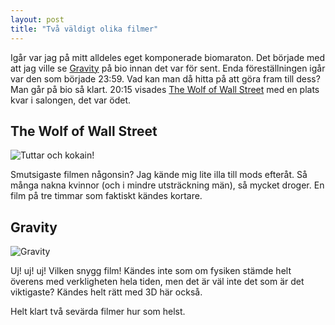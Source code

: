 ```yaml
---
layout: post
title: "Två väldigt olika filmer"
---
```


Igår var jag på mitt alldeles eget komponerade biomaraton. Det började med att jag ville se [Gravity][1] på bio innan det var för sent. Enda föreställningen igår var den som började 23:59. Vad kan man då hitta på att göra fram till dess? Man går på bio så klart. 20:15 visades [The Wolf of Wall Street][2] med en plats kvar i salongen, det var ödet.

## The Wolf of Wall Street

![](http://img.deadbeefcafe.se/i/52d28ce83249f.jpg "Tuttar och kokain!")

Smutsigaste filmen någonsin? Jag kände mig lite illa till mods efteråt. Så många nakna kvinnor (och i mindre utsträckning män), så mycket droger. En film på tre timmar som faktiskt kändes kortare.

## Gravity

![Gravity](http://img.deadbeefcafe.se/i/52d28a84aa7d7.jpg "George, I don't want to loose you!")

Uj! uj! uj! Vilken snygg film! Kändes inte som om fysiken stämde helt överens med verkligheten hela tiden, men det är väl inte det som är det viktigaste? Kändes helt rätt med 3D här också.

Helt klart två sevärda filmer hur som helst.

[1]: http://www.imdb.com/title/tt1454468/
[2]: http://www.imdb.com/title/tt0993846/